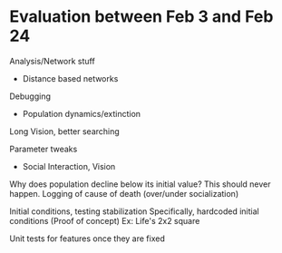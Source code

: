 # Evaluation between Feb 3 and Feb 24

Analysis/Network stuff
 - Distance based networks

Debugging
 - Population dynamics/extinction
 
Long Vision, better searching

Parameter tweaks 
 - Social Interaction, Vision

Why does population decline below its initial value? This should never happen.
Logging of cause of death (over/under socialization)

Initial conditions, testing stabilization
Specifically, hardcoded initial conditions (Proof of concept)
Ex: Life's 2x2 square

Unit tests for features once they are fixed

